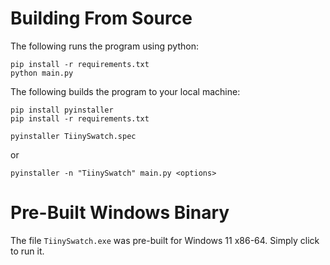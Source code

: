 # Building From Source

The following runs the program using python:
```
pip install -r requirements.txt
python main.py
```

The following builds the program to your local machine:
```
pip install pyinstaller
pip install -r requirements.txt
```
```
pyinstaller TiinySwatch.spec
```
or
```
pyinstaller -n "TiinySwatch" main.py <options>
```

# Pre-Built Windows Binary

The file `TiinySwatch.exe` was pre-built for Windows 11 x86-64. Simply click to run it.